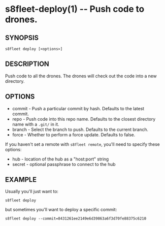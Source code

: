 s8fleet-deploy(1) -- Push code to drones.
=======================================

## SYNOPSIS

    s8fleet deploy [<options>]

## DESCRIPTION

Push code to all the drones. The drones will check out the code into a new
directory.

## OPTIONS

* commit - Push a particular commit by hash. Defaults to the latest commit.
* repo - Push code into this repo name. Defaults to the closest directory name
  with a `.git/` in it.
* branch - Select the branch to push. Defaults to the current branch.
* force - Whether to perform a force update. Defaults to false.

If you haven't set a remote with `s8fleet remote`, you'll need to specify these
options:

* hub - location of the hub as a "host:port" string
* secret - optional passphrase to connect to the hub

## EXAMPLE

Usually you'll just want to:

    s8fleet deploy

but sometimes you'll want to deploy a specific commit:

    s8fleet deploy --commit=8431261ee2149e6d39863a6f3d70fe88375c6210
